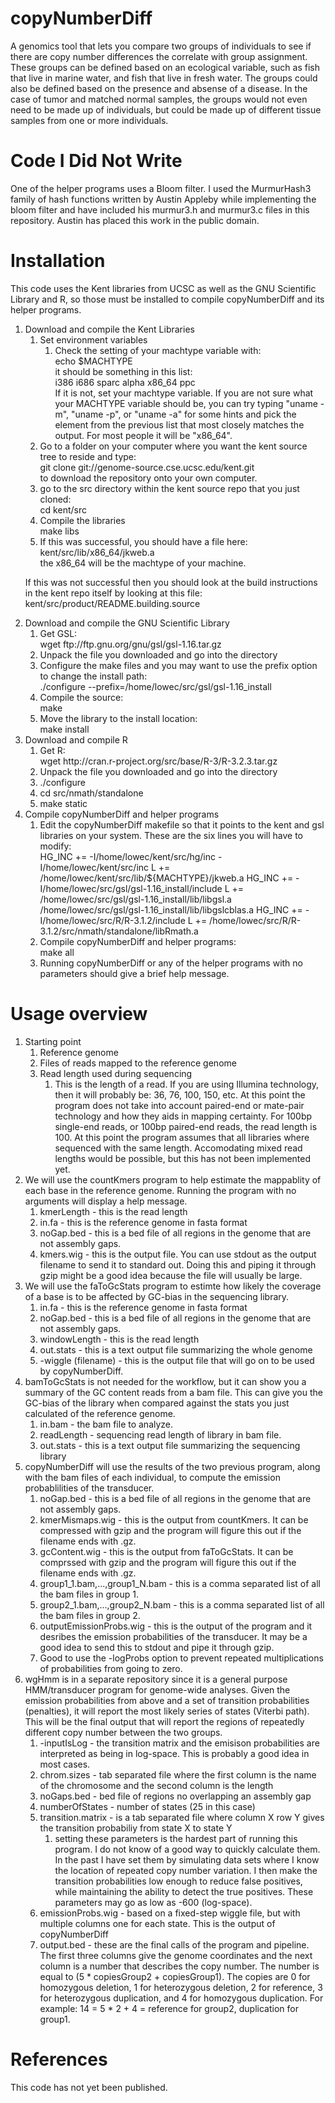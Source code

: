 copyNumberDiff
================

A genomics tool that lets you compare two groups of individuals to see if there are copy number differences
the correlate with group assignment.  These groups can be defined based on an ecological variable, such
as fish that live in marine water, and fish that live in fresh water.  The groups could also be defined
based on the presence and absense of a disease.  In the case of tumor and matched normal samples, the
groups would not even need to be made up of individuals, but could be made up of different tissue samples
from one or more individuals.


Code I Did Not Write
============
One of the helper programs uses a Bloom filter.  I used the MurmurHash3 family of hash functions written
by Austin Appleby while implementing the bloom filter and have included his murmur3.h and murmur3.c
files in this repository.  Austin has placed this work in the public domain.


Installation
============

This code uses the Kent libraries from UCSC as well as the GNU Scientific Library and R, so those must be installed
to compile copyNumberDiff and its helper programs.

<ol>
<li> Download and compile the Kent Libraries

<ol>
<li> Set environment variables

<ol>
<li> Check the setting of your machtype variable with:<br />
echo $MACHTYPE<br />
it should be something in this list:<br />
i386 i686 sparc alpha x86_64 ppc<br />
If it is not, set your machtype variable.
If you are not sure what your MACHTYPE variable should be, you can try typing "uname -m", "uname -p", or "uname -a"
for some hints and pick the element from the previous list that most closely matches the output.  For most people
it will be "x86_64".
</ol>

<li> Go to a folder on your computer where you want the kent source tree to reside and type:<br />
git clone git://genome-source.cse.ucsc.edu/kent.git<br />
to download the repository onto your own computer.
<li> go to the src directory within the kent source repo that you just cloned:<br />
cd kent/src<br />
<li> Compile the libraries<br />
make libs
<li> If this was successful, you should have a file here:<br />
kent/src/lib/x86_64/jkweb.a<br />
the x86_64 will be the machtype of your machine.</br />
</ol>

If this was not successful then you should look at the build instructions in the kent repo itself
by looking at this file:<br />
kent/src/product/README.building.source

<li> Download and compile the GNU Scientific Library

<ol>
<li> Get GSL:<br />
wget ftp://ftp.gnu.org/gnu/gsl/gsl-1.16.tar.gz
<li> Unpack the file you downloaded and go into the directory
<li> Configure the make files and you may want to use the prefix option to change the install path:<br />
./configure --prefix=/home/lowec/src/gsl/gsl-1.16_install
<li> Compile the source:<br />
make
<li> Move the library to the install location:<br />
make install
</ol>

<li> Download and compile R

<ol>
<li> Get R:<br />
wget http://cran.r-project.org/src/base/R-3/R-3.2.3.tar.gz
<li> Unpack the file you downloaded and go into the directory
<li> ./configure
<li> cd src/nmath/standalone
<li> make static
</ol>

<li> Compile copyNumberDiff and helper programs
<ol>
<li> Edit the copyNumberDiff makefile so that it points to the kent and gsl libraries on your system.  These
are the six lines you will have to modify:<br />
HG_INC += -I/home/lowec/kent/src/hg/inc -I/home/lowec/kent/src/inc
L += /home/lowec/kent/src/lib/${MACHTYPE}/jkweb.a
HG_INC += -I/home/lowec/src/gsl/gsl-1.16_install/include
L += /home/lowec/src/gsl/gsl-1.16_install/lib/libgsl.a /home/lowec/src/gsl/gsl-1.16_install/lib/libgslcblas.a
HG_INC += -I/home/lowec/src/R/R-3.1.2/include
L += /home/lowec/src/R/R-3.1.2/src/nmath/standalone/libRmath.a

<li> Compile copyNumberDiff and helper programs:<br />
make all

<li> Running copyNumberDiff or any of the helper programs with no parameters should give a brief help message.
</ol>
</ol>


Usage overview
==========
<ol>
<li> Starting point
<ol>
<li> Reference genome
<li> Files of reads mapped to the reference genome
<li> Read length used during sequencing
<ol>
<li> This is the length of a read.  If you are using Illumina technology, then it will probably be: 36,
76, 100, 150, etc.  At this point the program does not take into account paired-end or mate-pair technology
and how they aids in mapping certainty.  For 100bp single-end reads, or 100bp paired-end reads, the
read length is 100.  At this point the program assumes that all libraries where sequenced with the same
length.  Accomodating mixed read lengths would be possible, but this has not been implemented yet.
</ol>
</ol>

<li> We will use the countKmers program to help estimate the mappablity of
each base in the reference genome.  Running the program with no arguments
will display a help message.
<ol>
<li> kmerLength - this is the read length
<li> in.fa - this is the reference genome in fasta format
<li> noGap.bed - this is a bed file of all regions in the
genome that are not assembly gaps.
<li> kmers.wig - this is the output file.  You can use
stdout as the output filename to send it to standard out.
Doing this and piping it through gzip might be a good idea
because the file will usually be large.
</ol>

<li> We will use the faToGcStats program to estimte how likely the coverage
of a base is to be affected by GC-bias in the sequencing library.
<ol>
<li> in.fa - this is the reference genome in fasta format
<li> noGap.bed - this is a bed file of all regions in the
genome that are not assembly gaps.
<li> windowLength - this is the read length
<li> out.stats - this is a text output file summarizing the whole genome
<li> -wiggle (filename) - this is the output file that will go on to be
used by copyNumberDiff.
</ol>

<li> bamToGcStats is not needed for the workflow, but it can show you a summary
of the GC content reads from a bam file.  This can give you the GC-bias of the library
when compared against the stats you just calculated of the reference genome.
<ol>
<li> in.bam - the bam file to analyze.
<li> readLength - sequencing read length of library in bam file.
<li> out.stats - this is a text output file summarizing the sequencing library
</ol>

<li> copyNumberDiff will use the results of the two previous program, along with
the bam files of each individual, to compute the emission probablilities of the transducer.
<ol>
<li> noGap.bed - this is a bed file of all regions in the
genome that are not assembly gaps.
<li> kmerMismaps.wig - this is the output from countKmers.  It can be compressed with
gzip and the program will figure this out if the filename ends with .gz.
<li> gcContent.wig - this is the output from faToGcStats.  It can be comprssed with
gzip and the program will figure this out if the filename ends with .gz.
<li> group1_1.bam,...,group1_N.bam - this is a comma separated list of all the bam
files in group 1.
<li> group2_1.bam,...,group2_N.bam - this is a comma separated list of all the bam
files in group 2.
<li> outputEmissionProbs.wig - this is the output of the program and it desribes
the emission probabilities of the transducer.  It may be a good idea to send this
to stdout and pipe it through gzip.
<li> Good to use the -logProbs option to prevent repeated multiplications of probabilities
from going to zero.
</ol>

<li> wgHmm is in a separate repository since it is a general purpose HMM/transducer
program for genome-wide analyses.  Given the emission probabilities from above
and a set of transition probabilities (penalties), it will report the most likely
series of states (Viterbi path).  This will be the final output that will report
the regions of repeatedly different copy number between the two groups.
<ol>
<li> -inputIsLog - the transition matrix and the emisison probabilities are
interpreted as being in log-space.  This is probably a good idea in most cases.
<li> chrom.sizes - tab separated file where the first column is the name
of the chromosome and the second column is the length
<li> noGaps.bed - bed file of regions no overlapping an assembly gap
<li> numberOfStates - number of states (25 in this case)
<li> transition.matrix - is a tab separated file where column X row Y gives the
transition probabiliy from state X to state Y
<ol>
<li> setting these parameters is the hardest part of running this program.  I do
not know of a good way to quickly calculate them.  In the past I have set them by
simulating data sets where I know the location of repeated copy number variation.
I then make the transition probabilities low enough to reduce false positives, while
maintaining the ability to detect the true positives.  These parameters may go as low
as -600 (log-space).
</ol>
<li> emissionProbs.wig - based on a fixed-step wiggle file, but with multiple columns
one for each state.  This is the output of copyNumberDiff
<li> output.bed - these are the final calls of the program and pipeline.  The first
three columns give the genome coordinates and the next column is a number that
describes the copy number.  The number is equal to (5 * copiesGroup2 + copiesGroup1).
The copies are 0 for homozygous deletion, 1 for heterozygous deletion, 2 for reference,
3 for heterozygous duplication, and 4 for homozygous duplication.  For example:
14 = 5 * 2 + 4 = reference for group2, duplication for group1.
</ol>

</ol>


References
==========

This code has not yet been published.

